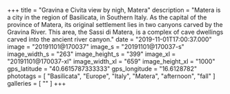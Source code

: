 +++
title = "Gravina e Civita view by nigh, Matera"
description = "Matera is a city in the region of Basilicata, in Southern Italy. As the capital of the province of Matera, its original settlement lies in two canyons carved by the Gravina River. This area, the Sassi di Matera, is a complex of cave dwellings carved into the ancient river canyon."
date = "2019-11-01T17:00:37.000"
image = "20191101@170037"
image_s = "20191101@170037-s"
image_width_s = "263"
image_height_s = "399"
image_xl = "20191101@170037-xl"
image_width_xl = "659"
image_height_xl = "1000"
gps_latitude = "40.6615787333333"
gps_longitude = "16.6128782"
phototags = [ "Basilicata", "Europe", "Italy", "Matera", "afternoon", "fall" ]
galleries = [ "" ]
+++
